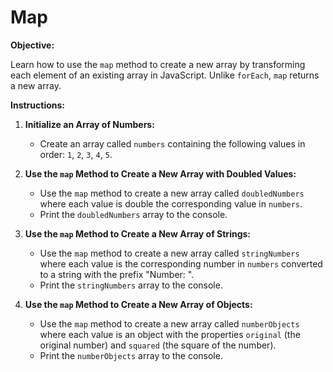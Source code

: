Map
===

**Objective:**

Learn how to use the `map` method to create a new array by transforming each element of an existing array in JavaScript. Unlike `forEach`, `map` returns a new array.

**Instructions:**

1.  **Initialize an Array of Numbers:**
    
    *   Create an array called `numbers` containing the following values in order: `1`, `2`, `3`, `4`, `5`.
2.  **Use the `map` Method to Create a New Array with Doubled Values:**
    
    *   Use the `map` method to create a new array called `doubledNumbers` where each value is double the corresponding value in `numbers`.
    *   Print the `doubledNumbers` array to the console.
3.  **Use the `map` Method to Create a New Array of Strings:**
    
    *   Use the `map` method to create a new array called `stringNumbers` where each value is the corresponding number in `numbers` converted to a string with the prefix "Number: ".
    *   Print the `stringNumbers` array to the console.
4.  **Use the `map` Method to Create a New Array of Objects:**
    
    *   Use the `map` method to create a new array called `numberObjects` where each value is an object with the properties `original` (the original number) and `squared` (the square of the number).
    *   Print the `numberObjects` array to the console.